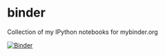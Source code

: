 # binder

Collection of my IPython notebooks for mybinder.org

[![Binder](http://mybinder.org/badge.svg)](http://mybinder.org/repo/yalcinozhabes/binder)
